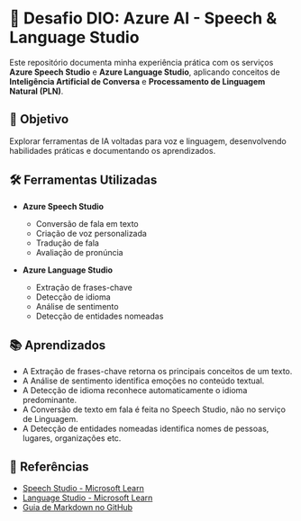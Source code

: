 # 🧠 Desafio DIO: Azure AI - Speech & Language Studio

Este repositório documenta minha experiência prática com os serviços **Azure Speech Studio** e **Azure Language Studio**, aplicando conceitos de **Inteligência Artificial de Conversa** e **Processamento de Linguagem Natural (PLN)**.

## 🎯 Objetivo
Explorar ferramentas de IA voltadas para voz e linguagem, desenvolvendo habilidades práticas e documentando os aprendizados.

## 🛠️ Ferramentas Utilizadas
- **Azure Speech Studio**
  - Conversão de fala em texto
  - Criação de voz personalizada
  - Tradução de fala
  - Avaliação de pronúncia

- **Azure Language Studio**
  - Extração de frases-chave
  - Detecção de idioma
  - Análise de sentimento
  - Detecção de entidades nomeadas

## 📚 Aprendizados
- A Extração de frases-chave retorna os principais conceitos de um texto.
- A Análise de sentimento identifica emoções no conteúdo textual.
- A Detecção de idioma reconhece automaticamente o idioma predominante.
- A Conversão de texto em fala é feita no Speech Studio, não no serviço de Linguagem.
- A Detecção de entidades nomeadas identifica nomes de pessoas, lugares, organizações etc.

## 📎 Referências
- [Speech Studio - Microsoft Learn](https://learn.microsoft.com/pt-br/azure/ai-services/speech-service/speech-studio-overview)
- [Language Studio - Microsoft Learn](https://learn.microsoft.com/pt-br/training/modules/analyze-text-ai-language/)
- [Guia de Markdown no GitHub](https://docs.github.com/pt/get-started/writing-on-github/getting-started-with-writing-and-formatting-on-github/basic-writing-and-formatting-syntax)
